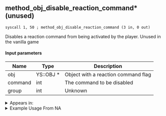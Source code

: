 ## method_obj_disable_reaction_command* (unused)

`syscall 1, 50 ; method_obj_disable_reaction_command (3 in, 0 out)`

Disables a reaction command from being activated by the player. Unused in the vanilla game

#### Input parameters
| Name | Type | Description
|------|------|------------
| obj   | YS::OBJ *   | Object with a reaction command flag
| command   | int   | The command to be disabled
| group   | int   | Unknown




<details>
	<summary>Appears in:</summary>

</details>

<details>
	<summary>Example Usage From NA</summary>

</details>

